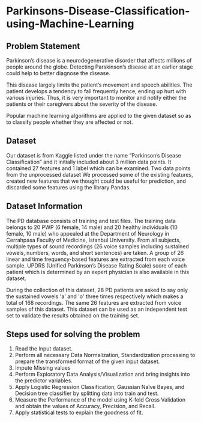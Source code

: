 # Parkinsons-Disease-Classification-using-Machine-Learning
## Problem Statement
Parkinson’s disease is a neurodegenerative disorder that affects millions of people
around the globe. Detecting Parskinson’s disease at an earlier stage could help to better diagnose the disease.

This disease largely limits the patient’s movement and speech abilities. The patient develops a tendency to fall frequently hence, ending up hurt with various injuries. Thus, it is very important to monitor and notify either the patients or their caregivers about the severity of the disease.

Popular machine learning algorithms are applied to the given dataset so as to classify people whether they are affected or not.

## Dataset
Our dataset is from Kaggle listed under the name “Parkinson’s Disease Classification” and it initially included about 3 million data points. It contained 27 features and 1 label which can be examined. Two data points from the unprocessed dataset We processed some of the existing features, created new features that we thought could be useful for prediction, and discarded some features using the library Pandas.

## Dataset Information
The PD database consists of training and test files. The training data belongs to 20 PWP (6 female, 14 male) and 20 healthy individuals (10 female, 10 male) who appealed at the Department of Neurology in Cerrahpasa Faculty of Medicine, Istanbul University. From all subjects, multiple types of sound recordings (26 voice samples including sustained vowels, numbers, words, and short sentences) are taken. A group of 26 linear and time frequency-based features are extracted from each voice sample. UPDRS (Unified Parkinson’s Disease Rating Scale) score of each patient which is determined by an expert physician is also available in this dataset.

During the collection of this dataset, 28 PD patients are asked to say only the sustained vowels 'a' and 'o' three times respectively which makes a total of 168 recordings. The same 26 features are extracted from voice samples of this dataset. This dataset can be used as an independent test set to validate the results obtained on the training set.

## Steps used for solving the problem
1. Read the Input dataset.
2. Perform all necessary Data Normalization, Standardization processing to prepare the transformed format of the given input dataset.
3.  Impute Missing values
4.  Perform Exploratory Data Analysis/Visualization and bring insights into the predictor variables.
5.  Apply Logistic Regression Classification, Gaussian Naïve Bayes, and Decision tree classifier by splitting data into train and test.
6.  Measure the Performance of the model using K-fold Cross Validation and obtain the values of Accuracy, Precision, and Recall.
7.   Apply statistical tests to explain the goodness of fit.
